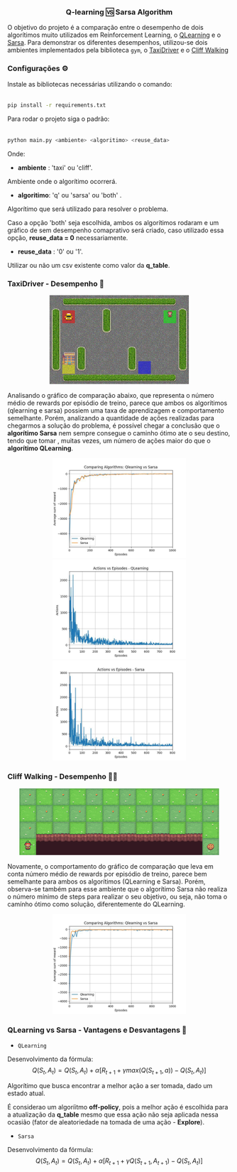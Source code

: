 <div align='center'>
  <h3>
    Q-learning 🆚️ Sarsa Algorithm 
  </h3>
</div>


O objetivo do projeto é a comparação entre o desempenho de dois algorítimos muito utilizados em Reinforcement Learning, o [QLearning](https://www.simplilearn.com/tutorials/machine-learning-tutorial/what-is-q-learning) e o [Sarsa](https://towardsdatascience.com/reinforcement-learning-with-sarsa-a-good-alternative-to-q-learning-algorithm-bf35b209e1c). Para demonstrar os diferentes desempenhos, utilizou-se dois ambientes implementados pela biblioteca `gym`, o [TaxiDriver](https://www.gymlibrary.dev/environments/toy_text/taxi/) e o [Cliff Walking](https://www.gymlibrary.dev/environments/toy_text/cliff_walking/)

### Configurações ⚙️

Instale as bibliotecas necessárias utilizando o comando:

```bash

pip install -r requirements.txt

```

Para rodar o projeto siga o padrão:

```bash

python main.py <ambiente> <algoritimo> <reuse_data>

```

Onde:

- **ambiente** : 'taxi' ou 'cliff'. 

Ambiente onde o algorítimo ocorrerá.

- **algoritimo**: 'q' ou 'sarsa' ou 'both' . 

Algorítimo que será utilizado para resolver o problema. 

Caso a opção 'both' seja escolhida, ambos os algorítimos rodaram e um gráfico de sem desempenho comaprativo será criado, caso utilizado essa opção, **reuse_data = 0** necessariamente.

- **reuse_data** : '0' ou '1'. 

Utilizar ou não um csv existente como valor da **q_table**. 

### TaxiDriver - Desempenho 🚕️

<div align='center'>
  <img src='img/taxi.gif' height='200'/>
</div>

Analisando  o gráfico de comparação abaixo, que representa o número médio de rewards por episódio de treino, parece que ambos os algorítimos (qlearning e sarsa) possiem uma taxa de aprendizagem e comportamento semelhante. Porém, analizando a quantidade de ações realizadas para chegarmos a solução do problema, é possível chegar a conclusão que o **algorítimo Sarsa** nem sempre consegue o caminho ótimo ate o seu destino, tendo que tomar , muitas vezes, um número de ações maior do que o **algorítimo QLearning**.

<div align='center'>
  <img src='results/taxi_comparing_algorithms.jpg' width='300'/>
  <img src='results/qTaxiDriver_actions_per_episode.jpg' width='300'/>
  <img src='results/sarsaTaxiDriver_actions_per_episode.jpg' width='300'/>
</div>


### Cliff Walking - Desempenho 🧙‍♂️️

<div align='center'>
  <img src='img/cliff_walking.gif' height='150'/>
</div>

Novamente, o comportamento do gráfico de comparação que leva em conta número médio de rewards por episódio de treino, parece bem semelhante para ambos os algorítimos (QLearning e Sarsa). Porém, observa-se também para esse ambiente que o algorítimo Sarsa não realiza o número mínimo de steps para realizar o seu objetivo, ou seja, não toma o camínho ótimo como solução, diferentemente do QLearning.

<div align='center'>
  <img src='results/cliff_comparing_algorithms.jpg' width='300'/>
</div>

### QLearning vs  Sarsa - Vantagens e Desvantagens 📌️ 

- `QLearning`

Desenvolvimento da fórmula:
$$Q(S_t, A_t) = Q(S_t, A_t) + \alpha[R_{t+1} + \gamma max(Q(S_{t+1}, a)) - Q(S_t, A_t) ]$$

Algorítimo que busca encontrar a melhor ação a ser tomada, dado um estado atual. 

É considerao um algoríitmo **off-policy**, pois a melhor ação é escolhida para a atualização da **q_table** mesmo que essa ação não seja aplicada nessa ocasião (fator de aleatoriedade na tomada de uma ação - **Explore**).



- `Sarsa`

Desenvolvimento da fórmula:
$$Q(S_t, A_t) = Q(S_t, A_t) + \alpha[R_{t+1} + \gamma Q(S_{t+1}, A_{t+1}) - Q(S_t, A_t) ]$$

